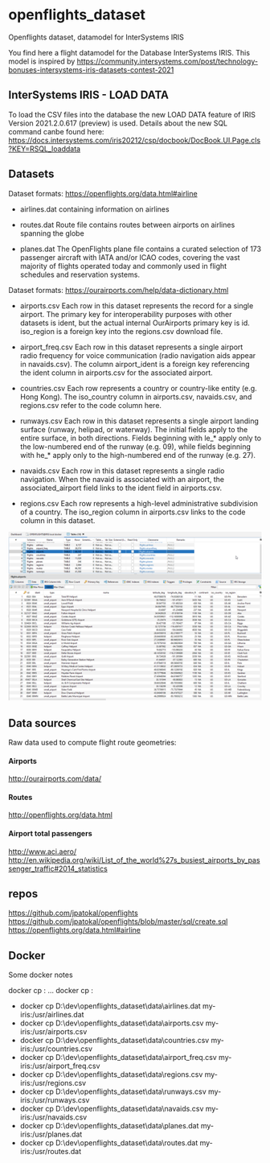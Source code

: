 # openflights_dataset
Openflights dataset, datamodel for InterSystems IRIS

You find here a flight datamodel for the Database InterSystems IRIS. This model is inspired by https://community.intersystems.com/post/technology-bonuses-intersystems-iris-datasets-contest-2021

## InterSystems IRIS - LOAD DATA 
To load the CSV files into the database the new LOAD DATA feature of IRIS Version 2021.2.0.617 (preview) is used. Details about the new SQL command canbe found here: https://docs.intersystems.com/iris20212/csp/docbook/DocBook.UI.Page.cls?KEY=RSQL_loaddata

## Datasets
Dataset formats: https://openflights.org/data.html#airline

* airlines.dat 
containing information on airlines

* routes.dat 
Route file contains routes between airports on airlines spanning the globe

* planes.dat 
The OpenFlights plane file contains a curated selection of 173 passenger aircraft with IATA and/or ICAO codes, covering the vast majority of flights operated today and commonly used in flight schedules and reservation systems.

Dataset formats: https://ourairports.com/help/data-dictionary.html

* airports.csv 
Each row in this dataset represents the record for a single airport. The primary key for interoperability purposes with other datasets is ident, but the actual internal OurAirports primary key is id. iso_region is a foreign key into the regions.csv download file. 

* airport_freq.csv 
Each row in this dataset represents a single airport radio frequency for voice communication (radio navigation aids appear in navaids.csv). The column airport_ident is a foreign key referencing the ident column in airports.csv for the associated airport. 
* countries.csv 
Each row represents a country or country-like entity (e.g. Hong Kong). The iso_country column in airports.csv, navaids.csv, and regions.csv refer to the code column here. 
* runways.csv 
Each row in this dataset represents a single airport landing surface (runway, helipad, or waterway). The initial fields apply to the entire surface, in both directions. Fields beginning with le_* apply only to the low-numbered end of the runway (e.g. 09), while fields beginning with he_* apply only to the high-numbered end of the runway (e.g. 27). 
* navaids.csv 
Each row in this dataset represents a single radio navigation. When the navaid is associated with an airport, the associated_airport field links to the ident field in airports.csv. 
* regions.csv 
Each row represents a high-level administrative subdivision of a country. The iso_region column in airports.csv links to the code column in this dataset. 


![all tables and row counts](/doc/openflights.png)

## Data sources
Raw data used to compute flight route geometries:

#### Airports
http://ourairports.com/data/

#### Routes
http://openflights.org/data.html

#### Airport total passengers
http://www.aci.aero/
http://en.wikipedia.org/wiki/List_of_the_world%27s_busiest_airports_by_passenger_traffic#2014_statistics

## repos
https://github.com/jpatokal/openflights
https://github.com/jpatokal/openflights/blob/master/sql/create.sql
https://openflights.org/data.html#airline

## Docker
Some docker notes

docker cp <src-path> <container>:<dest-path> ... 
docker cp <container>:<src-path> <local-dest-path>

* docker cp D:\dev\openflights_dataset\data\airlines.dat my-iris:/usr/airlines.dat
* docker cp D:\dev\openflights_dataset\data\airports.csv my-iris:/usr/airports.csv
* docker cp D:\dev\openflights_dataset\data\countries.csv my-iris:/usr/countries.csv
* docker cp D:\dev\openflights_dataset\data\airport_freq.csv my-iris:/usr/airport_freq.csv
* docker cp D:\dev\openflights_dataset\data\regions.csv my-iris:/usr/regions.csv
* docker cp D:\dev\openflights_dataset\data\runways.csv my-iris:/usr/runways.csv
* docker cp D:\dev\openflights_dataset\data\navaids.csv my-iris:/usr/navaids.csv
* docker cp D:\dev\openflights_dataset\data\planes.dat my-iris:/usr/planes.dat
* docker cp D:\dev\openflights_dataset\data\routes.dat my-iris:/usr/routes.dat
